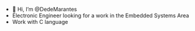 - 👋 Hi, I’m @DedeMarantes
- Electronic Engineer looking for a work in the Embedded Systems Area
- Work with C language 

<!---
DedeMarantes/DedeMarantes is a ✨ special ✨ repository because its `README.md` (this file) appears on your GitHub profile.
You can click the Preview link to take a look at your changes.
--->
